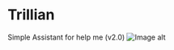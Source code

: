 # Trillian
Simple Assistant for help me (v2.0)
![Image alt](https://github.com/davy1ex/Trillian/new/{master/screenshot.jpg)
